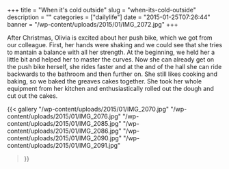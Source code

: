 +++
title = "When it's cold outside"
slug = "when-its-cold-outside"
description = ""
categories = ["dailylife"]
date = "2015-01-25T07:26:44"
banner = "/wp-content/uploads/2015/01/IMG_2072.jpg"
+++

After Christmas, Olivia is excited about her push bike, which we got from our colleague. First, her hands were shaking and we could see that she tries to mantain
a balance with all her strength. At the beginning, we held her a little bit and helped her to
master the curves. Now she can already get on the push bike herself, she rides faster and at the
and of the hall she can ride backwards to the bathroom and then further on.
She still likes cooking and baking, so we baked the greaves cakes together. She took her whole
equipment from her kitchen and enthusiastically rolled out the dough and cut out the cakes.

{{< gallery
    "/wp-content/uploads/2015/01/IMG_2070.jpg"
    "/wp-content/uploads/2015/01/IMG_2076.jpg"
    "/wp-content/uploads/2015/01/IMG_2085.jpg"
    "/wp-content/uploads/2015/01/IMG_2086.jpg"
    "/wp-content/uploads/2015/01/IMG_2090.jpg"
    "/wp-content/uploads/2015/01/IMG_2091.jpg"
>}}
